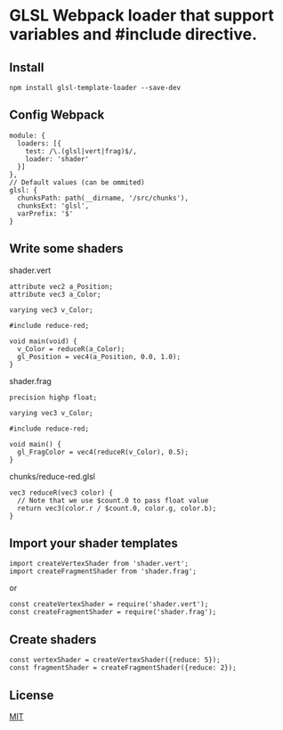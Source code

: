 # GLSL Webpack loader that support variables and #include directive.

## Install
```npm install glsl-template-loader --save-dev```

## Config Webpack
```
module: {
  loaders: [{
    test: /\.(glsl|vert|frag)$/,
    loader: 'shader'
  }]
},
// Default values (can be ommited)
glsl: {
  chunksPath: path(__dirname, '/src/chunks'),
  chunksExt: 'glsl',
  varPrefix: '$'
}
```

## Write some shaders
shader.vert
```
attribute vec2 a_Position;
attribute vec3 a_Color;

varying vec3 v_Color;

#include reduce-red;

void main(void) {
  v_Color = reduceR(a_Color);
  gl_Position = vec4(a_Position, 0.0, 1.0);
}
```
shader.frag
```
precision highp float;

varying vec3 v_Color;

#include reduce-red;

void main() {
  gl_FragColor = vec4(reduceR(v_Color), 0.5);
}
```
chunks/reduce-red.glsl
```
vec3 reduceR(vec3 color) {
  // Note that we use $count.0 to pass float value
  return vec3(color.r / $count.0, color.g, color.b);
}
```

## Import your shader templates
```
import createVertexShader from 'shader.vert';
import createFragmentShader from 'shader.frag';
```
or
```
const createVertexShader = require('shader.vert');
const createFragmentShader = require('shader.frag');
```

## Create shaders
```
const vertexShader = createVertexShader({reduce: 5});
const fragmentShader = createFragmentShader({reduce: 2});
```

## License
[MIT](http://www.opensource.org/licenses/mit-license.php)
